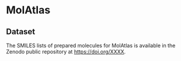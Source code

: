 # MolAtlas



## Dataset
The SMILES lists of prepared molecules for MolAtlas is available in the Zenodo public repository at https://doi.org/XXXX.
